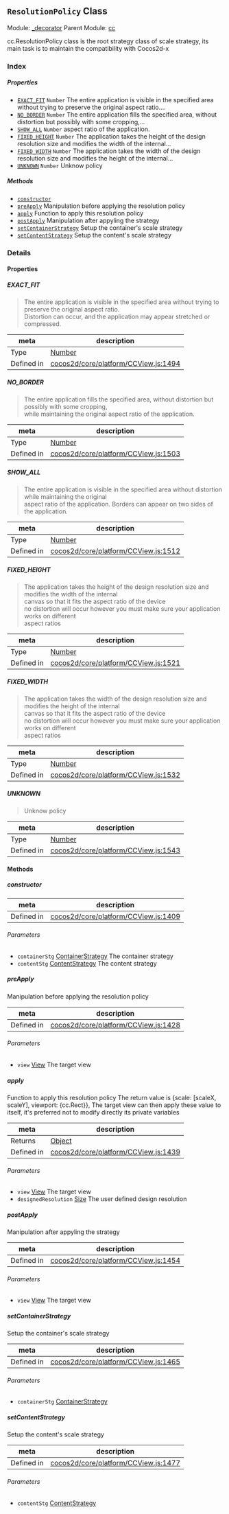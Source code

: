 ## `ResolutionPolicy` Class



Module: [_decorator](../modules/_decorator.md)
Parent Module: [cc](../modules/cc.md)


<p>cc.ResolutionPolicy class is the root strategy class of scale strategy,
its main task is to maintain the compatibility with Cocos2d-x</p>



### Index

##### Properties

  - [`EXACT_FIT`](#exactfit) `Number` The entire application is visible in the specified area without trying to preserve the original aspect ratio....
  - [`NO_BORDER`](#noborder) `Number` The entire application fills the specified area, without distortion but possibly with some cropping,...
  - [`SHOW_ALL`](#showall) `Number` aspect ratio of the application.
  - [`FIXED_HEIGHT`](#fixedheight) `Number` The application takes the height of the design resolution size and modifies the width of the internal...
  - [`FIXED_WIDTH`](#fixedwidth) `Number` The application takes the width of the design resolution size and modifies the height of the internal...
  - [`UNKNOWN`](#unknown) `Number` Unknow policy



##### Methods

  - [`constructor`](#constructor) 
  - [`preApply`](#preapply) Manipulation before applying the resolution policy
  - [`apply`](#apply) Function to apply this resolution policy
  - [`postApply`](#postapply) Manipulation after appyling the strategy
  - [`setContainerStrategy`](#setcontainerstrategy) Setup the container's scale strategy
  - [`setContentStrategy`](#setcontentstrategy) Setup the content's scale strategy



### Details


#### Properties


##### EXACT_FIT

> The entire application is visible in the specified area without trying to preserve the original aspect ratio.<br/>
Distortion can occur, and the application may appear stretched or compressed.

| meta | description |
|------|-------------|
| Type | <a href="https://developer.mozilla.org/en/JavaScript/Reference/Global_Objects/Number" class="crosslink external" target="_blank">Number</a> |
| Defined in | [cocos2d/core/platform/CCView.js:1494](https://github.com/cocos-creator/engine/blob/79b9133d6e0e44b4b8f033ba86231ae21522f2dc/cocos2d/core/platform/CCView.js#L1494) |



##### NO_BORDER

> The entire application fills the specified area, without distortion but possibly with some cropping,<br/>
while maintaining the original aspect ratio of the application.

| meta | description |
|------|-------------|
| Type | <a href="https://developer.mozilla.org/en/JavaScript/Reference/Global_Objects/Number" class="crosslink external" target="_blank">Number</a> |
| Defined in | [cocos2d/core/platform/CCView.js:1503](https://github.com/cocos-creator/engine/blob/79b9133d6e0e44b4b8f033ba86231ae21522f2dc/cocos2d/core/platform/CCView.js#L1503) |



##### SHOW_ALL

> The entire application is visible in the specified area without distortion while maintaining the original<br/>
aspect ratio of the application. Borders can appear on two sides of the application.

| meta | description |
|------|-------------|
| Type | <a href="https://developer.mozilla.org/en/JavaScript/Reference/Global_Objects/Number" class="crosslink external" target="_blank">Number</a> |
| Defined in | [cocos2d/core/platform/CCView.js:1512](https://github.com/cocos-creator/engine/blob/79b9133d6e0e44b4b8f033ba86231ae21522f2dc/cocos2d/core/platform/CCView.js#L1512) |



##### FIXED_HEIGHT

> The application takes the height of the design resolution size and modifies the width of the internal<br/>
canvas so that it fits the aspect ratio of the device<br/>
no distortion will occur however you must make sure your application works on different<br/>
aspect ratios

| meta | description |
|------|-------------|
| Type | <a href="https://developer.mozilla.org/en/JavaScript/Reference/Global_Objects/Number" class="crosslink external" target="_blank">Number</a> |
| Defined in | [cocos2d/core/platform/CCView.js:1521](https://github.com/cocos-creator/engine/blob/79b9133d6e0e44b4b8f033ba86231ae21522f2dc/cocos2d/core/platform/CCView.js#L1521) |



##### FIXED_WIDTH

> The application takes the width of the design resolution size and modifies the height of the internal<br/>
canvas so that it fits the aspect ratio of the device<br/>
no distortion will occur however you must make sure your application works on different<br/>
aspect ratios

| meta | description |
|------|-------------|
| Type | <a href="https://developer.mozilla.org/en/JavaScript/Reference/Global_Objects/Number" class="crosslink external" target="_blank">Number</a> |
| Defined in | [cocos2d/core/platform/CCView.js:1532](https://github.com/cocos-creator/engine/blob/79b9133d6e0e44b4b8f033ba86231ae21522f2dc/cocos2d/core/platform/CCView.js#L1532) |



##### UNKNOWN

> Unknow policy

| meta | description |
|------|-------------|
| Type | <a href="https://developer.mozilla.org/en/JavaScript/Reference/Global_Objects/Number" class="crosslink external" target="_blank">Number</a> |
| Defined in | [cocos2d/core/platform/CCView.js:1543](https://github.com/cocos-creator/engine/blob/79b9133d6e0e44b4b8f033ba86231ae21522f2dc/cocos2d/core/platform/CCView.js#L1543) |






<!-- Method Block -->
#### Methods


##### constructor



| meta | description |
|------|-------------|
| Defined in | [cocos2d/core/platform/CCView.js:1409](https://github.com/cocos-creator/engine/blob/79b9133d6e0e44b4b8f033ba86231ae21522f2dc/cocos2d/core/platform/CCView.js#L1409) |

###### Parameters
- `containerStg` <a href="../classes/ContainerStrategy.html" class="crosslink">ContainerStrategy</a> The container strategy
- `contentStg` <a href="../classes/ContentStrategy.html" class="crosslink">ContentStrategy</a> The content strategy


##### preApply

Manipulation before applying the resolution policy

| meta | description |
|------|-------------|
| Defined in | [cocos2d/core/platform/CCView.js:1428](https://github.com/cocos-creator/engine/blob/79b9133d6e0e44b4b8f033ba86231ae21522f2dc/cocos2d/core/platform/CCView.js#L1428) |

###### Parameters
- `view` <a href="../classes/View.html" class="crosslink">View</a> The target view


##### apply

Function to apply this resolution policy
The return value is {scale: [scaleX, scaleY], viewport: {cc.Rect}},
The target view can then apply these value to itself, it's preferred not to modify directly its private variables

| meta | description |
|------|-------------|
| Returns | <a href="https://developer.mozilla.org/en/JavaScript/Reference/Global_Objects/Object" class="crosslink external" target="_blank">Object</a> 
| Defined in | [cocos2d/core/platform/CCView.js:1439](https://github.com/cocos-creator/engine/blob/79b9133d6e0e44b4b8f033ba86231ae21522f2dc/cocos2d/core/platform/CCView.js#L1439) |

###### Parameters
- `view` <a href="../classes/View.html" class="crosslink">View</a> The target view
- `designedResolution` <a href="../classes/Size.html" class="crosslink">Size</a> The user defined design resolution


##### postApply

Manipulation after appyling the strategy

| meta | description |
|------|-------------|
| Defined in | [cocos2d/core/platform/CCView.js:1454](https://github.com/cocos-creator/engine/blob/79b9133d6e0e44b4b8f033ba86231ae21522f2dc/cocos2d/core/platform/CCView.js#L1454) |

###### Parameters
- `view` <a href="../classes/View.html" class="crosslink">View</a> The target view


##### setContainerStrategy

Setup the container's scale strategy

| meta | description |
|------|-------------|
| Defined in | [cocos2d/core/platform/CCView.js:1465](https://github.com/cocos-creator/engine/blob/79b9133d6e0e44b4b8f033ba86231ae21522f2dc/cocos2d/core/platform/CCView.js#L1465) |

###### Parameters
- `containerStg` <a href="../classes/ContainerStrategy.html" class="crosslink">ContainerStrategy</a> 


##### setContentStrategy

Setup the content's scale strategy

| meta | description |
|------|-------------|
| Defined in | [cocos2d/core/platform/CCView.js:1477](https://github.com/cocos-creator/engine/blob/79b9133d6e0e44b4b8f033ba86231ae21522f2dc/cocos2d/core/platform/CCView.js#L1477) |

###### Parameters
- `contentStg` <a href="../classes/ContentStrategy.html" class="crosslink">ContentStrategy</a> 



